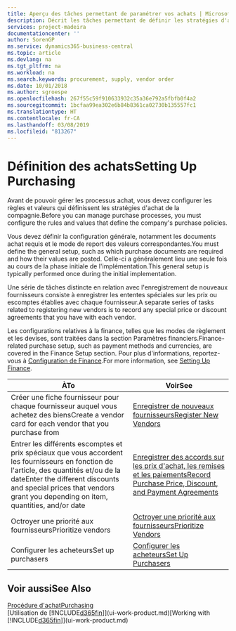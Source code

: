 ```yaml
---
title: Aperçu des tâches permettant de paramétrer vos achats | Microsoft Docs
description: Décrit les tâches permettant de définir les stratégies d'approvisionnement de votre compagnie et de déterminer vos processus d'achat.
services: project-madeira
documentationcenter: ''
author: SorenGP
ms.service: dynamics365-business-central
ms.topic: article
ms.devlang: na
ms.tgt_pltfrm: na
ms.workload: na
ms.search.keywords: procurement, supply, vendor order
ms.date: 10/01/2018
ms.author: sgroespe
ms.openlocfilehash: 267f55c59f910633932c35a36e792a5fbfb0f4a2
ms.sourcegitcommit: 1bcfaa99ea302e6b84b8361ca02730b135557fc1
ms.translationtype: HT
ms.contentlocale: fr-CA
ms.lasthandoff: 03/08/2019
ms.locfileid: "813267"
---
```

# <a name="setting-up-purchasing"></a><span data-ttu-id="ee0c9-103">Définition des achats</span><span class="sxs-lookup"><span data-stu-id="ee0c9-103">Setting Up Purchasing</span></span>
<span data-ttu-id="ee0c9-104">Avant de pouvoir gérer les processus achat, vous devez configurer les règles et valeurs qui définissent les stratégies d'achat de la compagnie.</span><span class="sxs-lookup"><span data-stu-id="ee0c9-104">Before you can manage purchase processes, you must configure the rules and values that define the company's purchase policies.</span></span>

<span data-ttu-id="ee0c9-105">Vous devez définir la configuration générale, notamment les documents achat requis et le mode de report des valeurs correspondantes.</span><span class="sxs-lookup"><span data-stu-id="ee0c9-105">You must define the general setup, such as which purchase documents are required and how their values are posted.</span></span> <span data-ttu-id="ee0c9-106">Celle-ci a généralement lieu une seule fois au cours de la phase initiale de l'implémentation.</span><span class="sxs-lookup"><span data-stu-id="ee0c9-106">This general setup is typically performed once during the initial implementation.</span></span>

<span data-ttu-id="ee0c9-107">Une série de tâches distincte en relation avec l'enregistrement de nouveaux fournisseurs consiste à enregistrer les ententes spéciales sur les prix ou escomptes établies avec chaque fournisseur.</span><span class="sxs-lookup"><span data-stu-id="ee0c9-107">A separate series of tasks related to registering new vendors is to record any special price or discount agreements that you have with each vendor.</span></span>

<span data-ttu-id="ee0c9-108">Les configurations relatives à la finance, telles que les modes de règlement et les devises, sont traitées dans la section Paramètres financiers.</span><span class="sxs-lookup"><span data-stu-id="ee0c9-108">Finance-related purchase setup, such as payment methods and currencies, are covered in the Finance Setup section.</span></span> <span data-ttu-id="ee0c9-109">Pour plus d'informations, reportez-vous à [Configuration de Finance](finance-setup-finance.md).</span><span class="sxs-lookup"><span data-stu-id="ee0c9-109">For more information, see [Setting Up Finance](finance-setup-finance.md).</span></span>

| <span data-ttu-id="ee0c9-110">À</span><span class="sxs-lookup"><span data-stu-id="ee0c9-110">To</span></span> | <span data-ttu-id="ee0c9-111">Voir</span><span class="sxs-lookup"><span data-stu-id="ee0c9-111">See</span></span> |
| --- | --- |
| <span data-ttu-id="ee0c9-112">Créer une fiche fournisseur pour chaque fournisseur auquel vous achetez des biens</span><span class="sxs-lookup"><span data-stu-id="ee0c9-112">Create a vendor card for each vendor that you purchase from</span></span>|[<span data-ttu-id="ee0c9-113">Enregistrer de nouveaux fournisseurs</span><span class="sxs-lookup"><span data-stu-id="ee0c9-113">Register New Vendors</span></span>](purchasing-how-register-new-vendors.md) |
| <span data-ttu-id="ee0c9-114">Entrer les différents escomptes et prix spéciaux que vous accordent les fournisseurs en fonction de l'article, des quantités et/ou de la date</span><span class="sxs-lookup"><span data-stu-id="ee0c9-114">Enter the different discounts and special prices that vendors grant you depending on item, quantities, and/or date</span></span> |[<span data-ttu-id="ee0c9-115">Enregistrer des accords sur les prix d'achat, les remises et les paiements</span><span class="sxs-lookup"><span data-stu-id="ee0c9-115">Record Purchase Price, Discount, and Payment Agreements</span></span>](purchasing-how-record-purchase-price-discount-payment-agreements.md) |
| <span data-ttu-id="ee0c9-116">Octroyer une priorité aux fournisseurs</span><span class="sxs-lookup"><span data-stu-id="ee0c9-116">Prioritize vendors</span></span> |[<span data-ttu-id="ee0c9-117">Octroyer une priorité aux fournisseurs</span><span class="sxs-lookup"><span data-stu-id="ee0c9-117">Prioritize Vendors</span></span>](purchasing-how-prioritize-vendors.md) |
| <span data-ttu-id="ee0c9-118">Configurer les acheteurs</span><span class="sxs-lookup"><span data-stu-id="ee0c9-118">Set up purchasers</span></span> |[<span data-ttu-id="ee0c9-119">Configurer les acheteurs</span><span class="sxs-lookup"><span data-stu-id="ee0c9-119">Set Up Purchasers</span></span>](purchasing-how-setup-purchasers.md) |

## <a name="see-also"></a><span data-ttu-id="ee0c9-120">Voir aussi</span><span class="sxs-lookup"><span data-stu-id="ee0c9-120">See Also</span></span>
[<span data-ttu-id="ee0c9-121">Procédure d'achat</span><span class="sxs-lookup"><span data-stu-id="ee0c9-121">Purchasing</span></span>](purchasing-manage-purchasing.md)  
<span data-ttu-id="ee0c9-122">[Utilisation de [!INCLUDE[d365fin](includes/d365fin_md.md)]](ui-work-product.md)</span><span class="sxs-lookup"><span data-stu-id="ee0c9-122">[Working with [!INCLUDE[d365fin](includes/d365fin_md.md)]](ui-work-product.md)</span></span>

